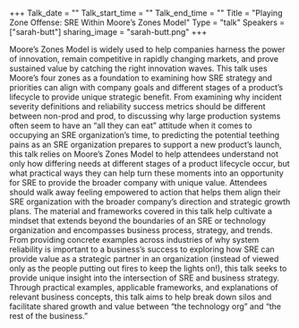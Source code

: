 +++
Talk_date = ""
Talk_start_time = ""
Talk_end_time = ""
Title = "Playing Zone Offense: SRE Within Moore’s Zones Model"
Type = "talk"
Speakers = ["sarah-butt"]
sharing_image = "sarah-butt.png"
+++

Moore’s Zones Model is widely used to help companies harness the power of innovation, remain competitive in rapidly changing markets, and prove sustained value by catching the right innovation waves. This talk uses Moore’s four zones as a foundation to examining how SRE strategy and priorities can align with company goals and different stages of a product’s lifecycle to provide unique strategic benefit. From examining why incident severity definitions and reliability success metrics should be different between non-prod and prod, to discussing why large production systems often seem to have an “all they can eat” attitude when it comes to occupying an SRE organization’s time, to predicting the potential teething pains as an SRE organization prepares to support a new product’s launch, this talk relies on Moore’s Zones Model to help attendees understand not only how differing needs at different stages of a product lifecycle occur, but what practical ways they can help turn these moments into an opportunity for SRE to provide the broader company with unique value. Attendees should walk away feeling empowered to action that helps them align their SRE organization with the broader company’s direction and strategic growth plans. The material and frameworks covered in this talk help cultivate a mindset that extends beyond the boundaries of an SRE or technology organization and encompasses business process, strategy, and trends. From providing concrete examples across industries of why system reliability is important to a business’s success to exploring how SRE can provide value as a strategic partner in an organization (instead of viewed only as the people putting out fires to keep the lights on!), this talk seeks to provide unique insight into the intersection of SRE and business strategy. Through practical examples, applicable frameworks, and explanations of relevant business concepts, this talk aims to help break down silos and facilitate shared growth and value between “the technology org” and “the rest of the business.”
